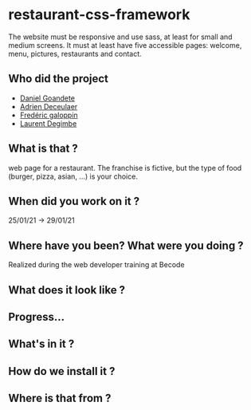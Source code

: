 # restaurant-css-framework

The website must be responsive and use sass, at least for small and medium screens. It must at least have five accessible pages: welcome, menu, pictures, restaurants and contact.

## Who did the project 

* [Daniel Goandete](https://github.com/DanielGoandete)
* [Adrien Deceulaer](https://github.com/DeceulaerAdrien)
* [Fredéric galoppin](https://github.com/fredgaloppin)
* [Laurent Degimbe](https://github.com/DegimbeLaurent)

## What is that ?
web page for a restaurant. The franchise is fictive, but the type of food (burger, pizza, asian, ...) is your choice.

## When did you work on it ?
25/01/21 -> 29/01/21


## Where have you been? What were you doing ?
Realized during the web developer training at Becode

## What does it look like ?

## Progress…

## What's in it ?

## How do we install it ?

## Where is that from ?
